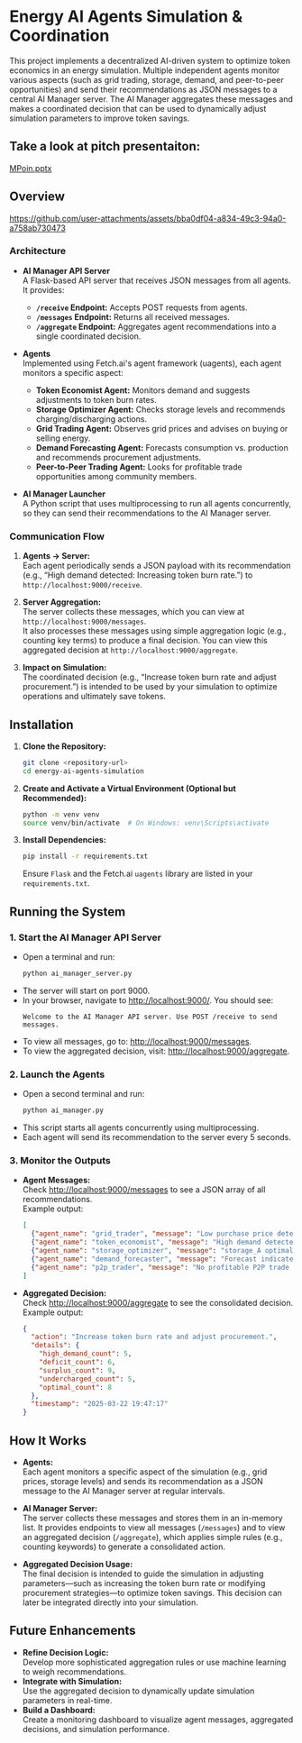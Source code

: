 # Energy AI Agents Simulation & Coordination

This project implements a decentralized AI-driven system to optimize token economics in an energy simulation. Multiple independent agents monitor various aspects (such as grid trading, storage, demand, and peer-to-peer opportunities) and send their recommendations as JSON messages to a central AI Manager server. The AI Manager aggregates these messages and makes a coordinated decision that can be used to dynamically adjust simulation parameters to improve token savings.

## Take a look at pitch presentaiton: 
[MPoin.pptx](https://github.com/user-attachments/files/19435649/MPoin.pptx)



## Overview



https://github.com/user-attachments/assets/bba0df04-a834-49c3-94a0-a758ab730473



### Architecture

- **AI Manager API Server**  
  A Flask-based API server that receives JSON messages from all agents. It provides:
  - **`/receive` Endpoint:** Accepts POST requests from agents.
  - **`/messages` Endpoint:** Returns all received messages.
  - **`/aggregate` Endpoint:** Aggregates agent recommendations into a single coordinated decision.

- **Agents**  
  Implemented using Fetch.ai's agent framework (uagents), each agent monitors a specific aspect:
  - **Token Economist Agent:** Monitors demand and suggests adjustments to token burn rates.
  - **Storage Optimizer Agent:** Checks storage levels and recommends charging/discharging actions.
  - **Grid Trading Agent:** Observes grid prices and advises on buying or selling energy.
  - **Demand Forecasting Agent:** Forecasts consumption vs. production and recommends procurement adjustments.
  - **Peer-to-Peer Trading Agent:** Looks for profitable trade opportunities among community members.

- **AI Manager Launcher**  
  A Python script that uses multiprocessing to run all agents concurrently, so they can send their recommendations to the AI Manager server.

### Communication Flow

1. **Agents → Server:**  
   Each agent periodically sends a JSON payload with its recommendation (e.g., “High demand detected: Increasing token burn rate.”) to `http://localhost:9000/receive`.

2. **Server Aggregation:**  
   The server collects these messages, which you can view at `http://localhost:9000/messages`.  
   It also processes these messages using simple aggregation logic (e.g., counting key terms) to produce a final decision. You can view this aggregated decision at `http://localhost:9000/aggregate`.

3. **Impact on Simulation:**  
   The coordinated decision (e.g., “Increase token burn rate and adjust procurement.”) is intended to be used by your simulation to optimize operations and ultimately save tokens.

## Installation

1. **Clone the Repository:**
    ```bash
    git clone <repository-url>
    cd energy-ai-agents-simulation
    ```

2. **Create and Activate a Virtual Environment (Optional but Recommended):**
    ```bash
    python -m venv venv
    source venv/bin/activate  # On Windows: venv\Scripts\activate
    ```

3. **Install Dependencies:**
    ```bash
    pip install -r requirements.txt
    ```
   Ensure `Flask` and the Fetch.ai `uagents` library are listed in your `requirements.txt`.

## Running the System

### 1. Start the AI Manager API Server

- Open a terminal and run:
  ```bash
  python ai_manager_server.py
  ```
- The server will start on port 9000.
- In your browser, navigate to [http://localhost:9000/](http://localhost:9000/). You should see:
  ```
  Welcome to the AI Manager API server. Use POST /receive to send messages.
  ```
- To view all messages, go to: [http://localhost:9000/messages](http://localhost:9000/messages).  
- To view the aggregated decision, visit: [http://localhost:9000/aggregate](http://localhost:9000/aggregate).

### 2. Launch the Agents

- Open a second terminal and run:
  ```bash
  python ai_manager.py
  ```
- This script starts all agents concurrently using multiprocessing.
- Each agent will send its recommendation to the server every 5 seconds.

### 3. Monitor the Outputs

- **Agent Messages:**  
  Check [http://localhost:9000/messages](http://localhost:9000/messages) to see a JSON array of all recommendations.  
  Example output:
  ```json
  [
    {"agent_name": "grid_trader", "message": "Low purchase price detected (0.33 CT/kWh). Recommend buying energy to cover deficits.", "timestamp": "2025-03-22 19:39:10"},
    {"agent_name": "token_economist", "message": "High demand detected: Increasing token burn rate.", "timestamp": "2025-03-22 19:39:10"},
    {"agent_name": "storage_optimizer", "message": "storage_A optimal (65.35%). No action needed. | storage_B undercharged (29.39%). Recommend increasing charging.", "timestamp": "2025-03-22 19:39:10"},
    {"agent_name": "demand_forecaster", "message": "Forecast indicates a deficit (consumption: 0.48 kWh, production: 0.34 kWh). Recommend adjusting procurement.", "timestamp": "2025-03-22 19:39:10"},
    {"agent_name": "p2p_trader", "message": "No profitable P2P trade available at the moment.", "timestamp": "2025-03-22 19:39:10"}
  ]
  ```

- **Aggregated Decision:**  
  Check [http://localhost:9000/aggregate](http://localhost:9000/aggregate) to see the consolidated decision.  
  Example output:
  ```json
  {
    "action": "Increase token burn rate and adjust procurement.",
    "details": {
      "high_demand_count": 5,
      "deficit_count": 6,
      "surplus_count": 9,
      "undercharged_count": 5,
      "optimal_count": 8
    },
    "timestamp": "2025-03-22 19:47:17"
  }
  ```

## How It Works

- **Agents:**  
  Each agent monitors a specific aspect of the simulation (e.g., grid prices, storage levels) and sends its recommendation as a JSON message to the AI Manager server at regular intervals.

- **AI Manager Server:**  
  The server collects these messages and stores them in an in-memory list. It provides endpoints to view all messages (`/messages`) and to view an aggregated decision (`/aggregate`), which applies simple rules (e.g., counting keywords) to generate a consolidated action.

- **Aggregated Decision Usage:**  
  The final decision is intended to guide the simulation in adjusting parameters—such as increasing the token burn rate or modifying procurement strategies—to optimize token savings. This decision can later be integrated directly into your simulation.

## Future Enhancements

- **Refine Decision Logic:**  
  Develop more sophisticated aggregation rules or use machine learning to weigh recommendations.
- **Integrate with Simulation:**  
  Use the aggregated decision to dynamically update simulation parameters in real-time.
- **Build a Dashboard:**  
  Create a monitoring dashboard to visualize agent messages, aggregated decisions, and simulation performance.
